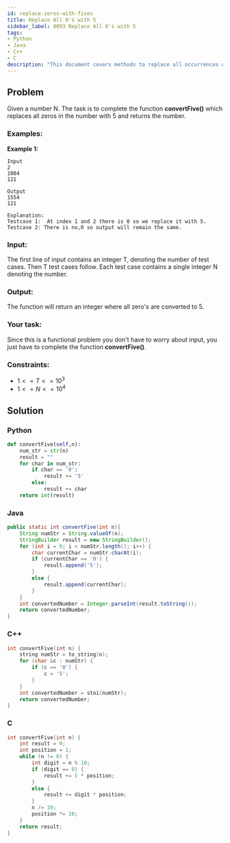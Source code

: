 ```yaml
---
id: replace-zeros-with-fives
title: Replace All 0's with 5
sidebar_label: 0093 Replace All 0's with 5
tags:
- Python
- Java
- C++
- C
description: "This document covers methods to replace all occurrences of the digit 0 with the digit 5 in a given number in various programming languages."
---
```


## Problem

Given a number N. The task is to complete the function **convertFive()** which replaces all zeros in the number with 5 and returns the number.

### Examples:
**Example 1:**
```
Input
2
1004
121

Output
1554
121

Explanation:
Testcase 1:  At index 1 and 2 there is 0 so we replace it with 5.
Testcase 2: There is no,0 so output will remain the same.
```

### Input:

The first line of input contains an integer T, denoting the number of test cases. Then T test cases follow.
Each test case contains a single integer N denoting the number.

### Output:

The function will return an integer where all zero's are converted to 5.

### Your task:

Since this is a functional problem you don't have to worry about input, you just have to complete the function **convertFive()**.

### Constraints:

- $1 <= T <= 10^3$
- $1 <= N <= 10^4$

## Solution
### Python
```python
def convertFive(self,n):
    num_str = str(n)
    result = ""
    for char in num_str:
        if char == '0':
            result += '5'
        else:
            result += char
    return int(result)
```

### Java
```java
public static int convertFive(int n){
    String numStr = String.valueOf(n);
    StringBuilder result = new StringBuilder();
    for (int i = 0; i < numStr.length(); i++) {
        char currentChar = numStr.charAt(i);
        if (currentChar == '0') {
            result.append('5');
        } 
        else {
            result.append(currentChar);
        }
    }
    int convertedNumber = Integer.parseInt(result.toString());
    return convertedNumber;
}
```

### C++
```cpp
int convertFive(int n) {
    string numStr = to_string(n);
    for (char &c : numStr) {
        if (c == '0') {
            c = '5';
        }
    }
    int convertedNumber = stoi(numStr);
    return convertedNumber;
}
```

### C
```c
int convertFive(int n) {
    int result = 0;
    int position = 1;
    while (n != 0) {
        int digit = n % 10;
        if (digit == 0) {
            result += 5 * position;
        } 
        else {
            result += digit * position;
        }
        n /= 10;
        position *= 10;
    }
    return result;
}
```

